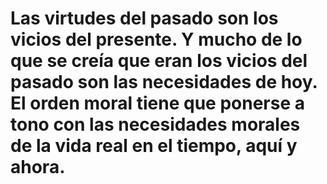 # Las virtudes del pasado son los vicios del presente. Y mucho de lo que se creía que eran los vicios del pasado son las necesidades de hoy. El orden moral tiene que ponerse a tono con las necesidades morales de la vida real en el tiempo, aquí y ahora.